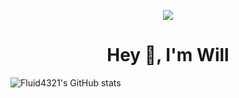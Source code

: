 <p align="center">
  <img src="https://i.imgur.com/gFJSzkl.png"/>
</p>
<h1 align="center"> Hey 👋, I'm Will </h1>

![Fluid4321's GitHub stats](https://github-readme-stats.vercel.app/api?username=fluid4321&show_icons=true&theme=tokyonight)

